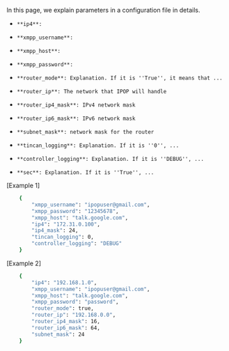 In this page, we explain parameters in a configuration file in details. 

*     **ip4**: 
*     **xmpp_username**:  
*     **xmpp_host**: 
*     **xmpp_password**: 
*     **router_mode**: Explanation. If it is ''True'', it means that ... 
*     **router_ip**: The network that IPOP will handle
*     **router_ip4_mask**: IPv4 network mask
*     **router_ip6_mask**: IPv6 network mask
*     **subnet_mask**: network mask for the router
*     **tincan_logging**: Explanation. If it is ''0'', ...
*     **controller_logging**: Explanation. If it is ''DEBUG'', ...
*     **sec**: Explanation. If it is ''True'', ...

[Example 1]
```bash
    {
        "xmpp_username": "ipopuser@gmail.com",
        "xmpp_password": "12345678",
        "xmpp_host": "talk.google.com",
        "ip4": "172.31.0.100",
        "ip4_mask": 24,
        "tincan_logging": 0,
        "controller_logging": "DEBUG"
    }
```


[Example 2]
```bash
    {
        "ip4": "192.168.1.0",
        "xmpp_username": "ipopuser@gmail.com",
        "xmpp_host": "talk.google.com",
        "xmpp_password": "password",
        "router_mode": true,
        "router_ip": "192.168.0.0",
        "router_ip4_mask": 16,
        "router_ip6_mask": 64,
        "subnet_mask": 24
    }
```